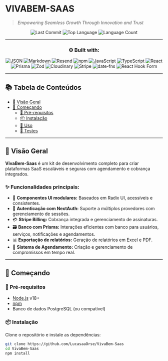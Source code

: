 # VIVABEM-SAAS

> *Empowering Seamless Growth Through Innovation and Trust*

<div align="center">

![Last Commit](https://img.shields.io/github/last-commit/LucasaaOrse/VivaBem-Saas?style=flat&logo=git&logoColor=white&color=0080ff)
![Top Language](https://img.shields.io/github/languages/top/LucasaaOrse/VivaBem-Saas?style=flat&color=0080ff)
![Language Count](https://img.shields.io/github/languages/count/LucasaaOrse/VivaBem-Saas?style=flat&color=0080ff)

---

### ⚙️ Built with:

![JSON](https://img.shields.io/badge/JSON-000000.svg?style=flat&logo=JSON&logoColor=white)
![Markdown](https://img.shields.io/badge/Markdown-000000.svg?style=flat&logo=Markdown&logoColor=white)
![Resend](https://img.shields.io/badge/Resend-000000.svg?style=flat&logo=Resend&logoColor=white)
![npm](https://img.shields.io/badge/npm-CB3837.svg?style=flat&logo=npm&logoColor=white)
![JavaScript](https://img.shields.io/badge/JavaScript-F7DF1E.svg?style=flat&logo=JavaScript&logoColor=black)
![TypeScript](https://img.shields.io/badge/TypeScript-3178C6.svg?style=flat&logo=TypeScript&logoColor=white)
![React](https://img.shields.io/badge/React-61DAFB.svg?style=flat&logo=React&logoColor=black)
![Prisma](https://img.shields.io/badge/Prisma-2D3748.svg?style=flat&logo=Prisma&logoColor=white)
![Zod](https://img.shields.io/badge/Zod-3E67B1.svg?style=flat&logo=Zod&logoColor=white)
![Cloudinary](https://img.shields.io/badge/Cloudinary-3448C5.svg?style=flat&logo=Cloudinary&logoColor=white)
![Stripe](https://img.shields.io/badge/Stripe-635BFF.svg?style=flat&logo=Stripe&logoColor=white)
![date-fns](https://img.shields.io/badge/date-fns-770C56.svg?style=flat&logo=date-fns&logoColor=white)
![React Hook Form](https://img.shields.io/badge/React%20Hook%20Form-EC5990.svg?style=flat&logo=React-Hook-Form&logoColor=white)

</div>

---

## 📚 Tabela de Conteúdos

- [📌 Visão Geral](#visão-geral)
- [🚀 Começando](#começando)
  - [🔧 Pré-requisitos](#pré-requisitos)
  - [📦 Instalação](#instalação)
  - [🧪 Uso](#uso)
  - [🧪 Testes](#testes)

---

## 📌 Visão Geral

**VivaBem-Saas** é um kit de desenvolvimento completo para criar plataformas SaaS escaláveis e seguras com agendamento e cobrança integrados.

### ✨ Funcionalidades principais:

- 🧩 **Componentes UI modulares:** Baseados em Radix UI, acessíveis e consistentes.
- 🔐 **Autenticação com NextAuth:** Suporte a múltiplos provedores com gerenciamento de sessões.
- 💳 **Stripe Billing:** Cobrança integrada e gerenciamento de assinaturas.
- 🗃️ **Banco com Prisma:** Interações eficientes com banco para usuários, serviços, notificações e agendamentos.
- 📊 **Exportação de relatórios:** Geração de relatórios em Excel e PDF.
- 📅 **Sistema de Agendamento:** Criação e gerenciamento de compromissos em tempo real.

---

## 🚀 Começando

### 🔧 Pré-requisitos

- [Node.js](https://nodejs.org/) v18+
- [npm](https://www.npmjs.com/)
- Banco de dados PostgreSQL (ou compatível)

### 📦 Instalação

Clone o repositório e instale as dependências:

```bash
git clone https://github.com/LucasaaOrse/VivaBem-Saas
cd VivaBem-Saas
npm install

